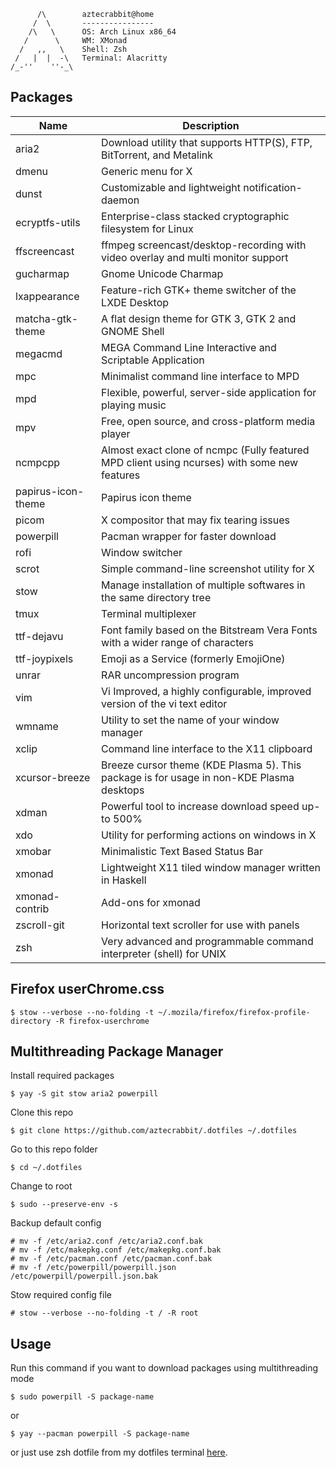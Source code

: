           /\        aztecrabbit@home
         /  \       ----------------
        /\   \      OS: Arch Linux x86_64
       /      \     WM: XMonad
      /   ,,   \    Shell: Zsh
     /   |  |  -\   Terminal: Alacritty
    /_-''    ''-_\  


Packages
--------

| Name                             | Description |
| ----                             | ----------- |
| aria2                            | Download utility that supports HTTP(S), FTP, BitTorrent, and Metalink |
| dmenu                            | Generic menu for X |
| dunst                            | Customizable and lightweight notification-daemon |
| ecryptfs-utils                   | Enterprise-class stacked cryptographic filesystem for Linux |
| ffscreencast                     | ffmpeg screencast/desktop-recording with video overlay and multi monitor support |
| gucharmap                        | Gnome Unicode Charmap |
| lxappearance                     | Feature-rich GTK+ theme switcher of the LXDE Desktop |
| matcha-gtk-theme                 | A flat design theme for GTK 3, GTK 2 and GNOME Shell |
| megacmd                          | MEGA Command Line Interactive and Scriptable Application |
| mpc                              | Minimalist command line interface to MPD |
| mpd                              | Flexible, powerful, server-side application for playing music |
| mpv                              | Free, open source, and cross-platform media player |
| ncmpcpp                          | Almost exact clone of ncmpc (Fully featured MPD client using ncurses) with some new features |
| papirus-icon-theme               | Papirus icon theme |
| picom                            | X compositor that may fix tearing issues |
| powerpill                        | Pacman wrapper for faster download |
| rofi                             | Window switcher |
| scrot                            | Simple command-line screenshot utility for X |
| stow                             | Manage installation of multiple softwares in the same directory tree |
| tmux                             | Terminal multiplexer |
| ttf-dejavu                       | Font family based on the Bitstream Vera Fonts with a wider range of characters |
| ttf-joypixels                    | Emoji as a Service (formerly EmojiOne) |
| unrar                            | RAR uncompression program |
| vim                              | Vi Improved, a highly configurable, improved version of the vi text editor |
| wmname                           | Utility to set the name of your window manager |
| xclip                            | Command line interface to the X11 clipboard |
| xcursor-breeze                   | Breeze cursor theme (KDE Plasma 5). This package is for usage in non-KDE Plasma desktops |
| xdman                            | Powerful tool to increase download speed up-to 500% |
| xdo                              | Utility for performing actions on windows in X |
| xmobar                           | Minimalistic Text Based Status Bar |
| xmonad                           | Lightweight X11 tiled window manager written in Haskell |
| xmonad-contrib                   | Add-ons for xmonad |
| zscroll-git                      | Horizontal text scroller for use with panels |
| zsh                              | Very advanced and programmable command interpreter (shell) for UNIX |


Firefox userChrome.css
----------------------

    $ stow --verbose --no-folding -t ~/.mozila/firefox/firefox-profile-directory -R firefox-userchrome


Multithreading Package Manager
------------------------------

Install required packages

    $ yay -S git stow aria2 powerpill

Clone this repo

    $ git clone https://github.com/aztecrabbit/.dotfiles ~/.dotfiles

Go to this repo folder

    $ cd ~/.dotfiles

Change to root

    $ sudo --preserve-env -s

Backup default config

    # mv -f /etc/aria2.conf /etc/aria2.conf.bak
    # mv -f /etc/makepkg.conf /etc/makepkg.conf.bak
    # mv -f /etc/pacman.conf /etc/pacman.conf.bak
    # mv -f /etc/powerpill/powerpill.json /etc/powerpill/powerpill.json.bak

Stow required config file

    # stow --verbose --no-folding -t / -R root


Usage
-----

Run this command if you want to download packages using multithreading mode

    $ sudo powerpill -S package-name

or

    $ yay --pacman powerpill -S package-name

or just use zsh dotfile from my dotfiles terminal [here](https://github.com/aztecrabbit/.dotfiles-terminal).
